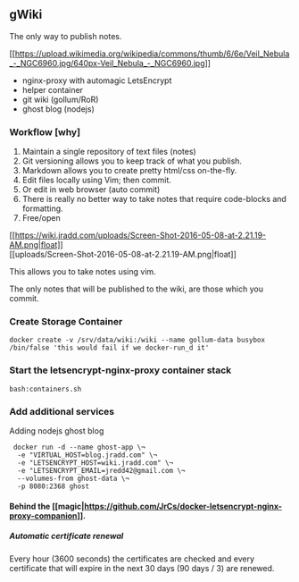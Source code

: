 ## gWiki
The only way to publish notes.

[[https://upload.wikimedia.org/wikipedia/commons/thumb/6/6e/Veil_Nebula_-_NGC6960.jpg/640px-Veil_Nebula_-_NGC6960.jpg]]  

- nginx-proxy with automagic LetsEncrypt
- helper container
- git wiki (gollum/RoR)
- ghost blog (nodejs)  


### Workflow [why]

1. Maintain a single repository of text files (notes)
2. Git versioning allows you to keep track of what you publish.
3. Markdown allows you to create pretty html/css on-the-fly.
4. Edit files locally using Vim; then commit.
5. Or edit in web browser (auto commit)
6. There is really no better way to take notes that require code-blocks and formatting.
7. Free/open


[[https://wiki.jradd.com/uploads/Screen-Shot-2016-05-08-at-2.21.19-AM.png|float]]    
[[uploads/Screen-Shot-2016-05-08-at-2.21.19-AM.png|float]]    


This allows you to take notes using vim. 

The only notes that will be published to the wiki, are those which you commit. 

### Create Storage Container

`docker create -v /srv/data/wiki:/wiki --name gollum-data busybox /bin/false 'this would fail if we docker-run_d it'`

### Start the letsencrypt-nginx-proxy container stack 

```bash:containers.sh```  

### Add additional services

Adding nodejs ghost blog 

```
 docker run -d --name ghost-app \¬
  -e "VIRTUAL_HOST=blog.jradd.com" \¬
  -e "LETSENCRYPT_HOST=wiki.jradd.com" \¬
  -e "LETSENCRYPT_EMAIL=jredd42@gmail.com \¬
  --volumes-from ghost-data \¬
  -p 8080:2368 ghost
```

#### Behind the [[magic|https://github.com/JrCs/docker-letsencrypt-nginx-proxy-companion]].  

##### Automatic certificate renewal
Every hour (3600 seconds) the certificates are checked and every certificate that will expire in the next 30 days (90 days / 3) are renewed.
